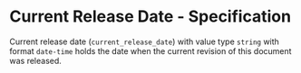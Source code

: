 # Current Release Date - Specification

Current release date (`current_release_date`) with value type `string` with
format `date-time` holds the date when the current revision of this document was
released.
